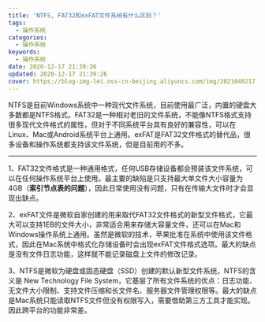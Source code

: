 ```yaml
---
title: 'NTFS, FAT32和exFAT文件系统有什么区别？'
tags:
  - 操作系统
categories:
  - 操作系统
keywords:
  - 操作系统
date: 2020-12-17 21:39:26
updated: 2020-12-17 21:39:26
cover: https://blog-img-lei.oss-cn-beijing.aliyuncs.com/img/20210402171340.png
---
```


NTFS是目前Windows系统中一种现代文件系统，目前使用最广泛，内置的硬盘大多数都是NTFS格式。FAT32是一种相对老旧的文件系统，不能像NTFS格式支持很多现代文件格式的属性，但对于不同系统平台具有良好的兼容性，可以在Linux、Mac或Android系统平台上通用。exFAT是FAT32文件格式的替代品，很多设备和操作系统都支持该文件系统，但是目前用的不多。

------

1、FAT32文件格式是一种通用格式，任何USB存储设备都会预装该文件系统，可以在任何操作系统平台上使用。最主要的缺陷是只支持最大单文件大小容量为4GB（**索引节点表的问题**），因此日常使用没有问题，只有在传输大文件时才会显现出缺点。

2、exFAT文件是微软自家创建的用来取代FAT32文件格式的新型文件格式，它最大可以支持1EB的文件大小，非常适合用来存储大容量文件，还可以在Mac和Windows操作系统上通用。虽然是微软的技术，苹果批准在系统中使用该文件格式，因此在Mac系统中格式化存储设备时会出现exFAT文件格式选项。最大的缺点是没有文件日志功能，这样就不能记录磁盘上文件的修改记录。

3、NTFS是微软为硬盘或固态硬盘（SSD）创建的默认新型文件系统，NTFS的含义是 New Technology File System，它基层了所有文件系统的优点：日志功能、无文件大小限制、支持文件压缩和长文件名、服务器文件管理权限等。最大的缺点是Mac系统只能读取NTFS文件但没有权限写入，需要借助第三方工具才能实现。因此跨平台的功能非常差。
